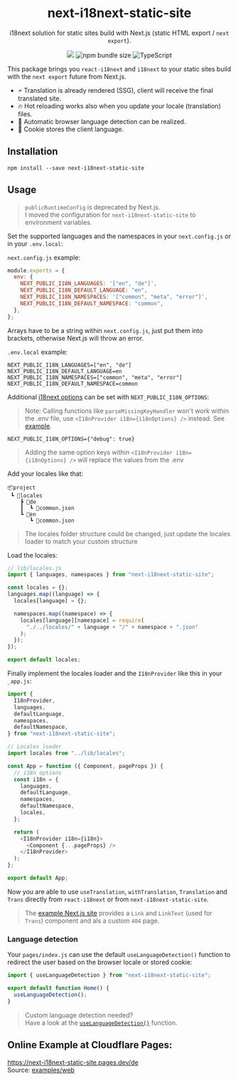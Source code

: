 <div align="center">
  <h1>next-i18next-static-site</h1>
  <p>i18next solution for static sites build with Next.js (static HTML export / <code>next export</code>).</p>
  <p>
    <a href="https://www.npmjs.com/package/next-i18next-static-site"><img src="https://img.shields.io/npm/v/next-i18next-static-site/latest?style=flat-square&label=latest%20stable" /></a>
    <img src="https://img.shields.io/bundlephobia/minzip/next-i18next-static-site?style=flat-square" alt="npm bundle size" />
    <img src="https://shields.io/badge/TypeScript-3178C6?logo=TypeScript&logoColor=fff&style=flat-square" alt="TypeScript" />
  </p>
</div>

This package brings you `react-i18next` and `i18next` to your static sites build with the `next export` future from Next.js.

- 🗲 Translation is already rendered (SSG), client will receive the final translated site.
- 🔥 Hot reloading works also when you update your locale (translation) files.
- 🚀 Automatic browser language detection can be realized.
- 🍪 Cookie stores the client language.

## Installation

```
npm install --save next-i18next-static-site
```

## Usage

> `publicRuntimeConfig` is deprecated by Next.js.  
> I moved the configuration for `next-i18next-static-site` to environment variables.

Set the supported languages and the namespaces in your `next.config.js` or in your `.env.local`:

`next.config.js` example:

```js
module.exports = {
  env: {
    NEXT_PUBLIC_I18N_LANGUAGES: '["en", "de"]',
    NEXT_PUBLIC_I18N_DEFAULT_LANGUAGE: "en",
    NEXT_PUBLIC_I18N_NAMESPACES: '["common", "meta", "error"]',
    NEXT_PUBLIC_I18N_DEFAULT_NAMESPACE: "common",
  },
};
```

Arrays have to be a string within `next.config.js`, just put them into brackets, otherwise Next.js will throw an error.

`.env.local` example:

```
NEXT_PUBLIC_I18N_LANGUAGES=["en", "de"]
NEXT_PUBLIC_I18N_DEFAULT_LANGUAGE=en
NEXT_PUBLIC_I18N_NAMESPACES=["common", "meta", "error"]
NEXT_PUBLIC_I18N_DEFAULT_NAMESPACE=common
```

Additional [i18next options](https://www.i18next.com/overview/configuration-options) can be set with `NEXT_PUBLIC_I18N_OPTIONS`:

> Note:
> Calling functions like `parseMissingKeyHandler` won't work within the .env file, use `<I18nProvider i18n={i18nOptions} />` instead. See [example](https://github.com/xairoo/next-i18next-static-site/blob/main/examples/web-ts/pages/_app.tsx).

```
NEXT_PUBLIC_I18N_OPTIONS={"debug": true}
```

> Adding the same option keys within `<I18nProvider i18n={i18nOptions} />` will replace the values from the .env

Add your locales like that:

```
📦project
 ┗ 📂locales
    ┣ 📂de
    ┃  ┗ 📜common.json
    ┗ 📂en
       ┗ 📜common.json
```

> The locales folder structure could be changed, just update the locales loader to match your custom structure

Load the locales:

```js
// lib/locales.js
import { languages, namespaces } from "next-i18next-static-site";

const locales = {};
languages.map((language) => {
  locales[language] = {};

  namespaces.map((namespace) => {
    locales[language][namespace] = require(
      "./../locales/" + language + "/" + namespace + ".json"
    );
  });
});

export default locales;
```

Finally implement the locales loader and the `I18nProvider` like this in your `_app.js`:

```js
import {
  I18nProvider,
  languages,
  defaultLanguage,
  namespaces,
  defaultNamespace,
} from "next-i18next-static-site";

// Locales loader
import locales from "../lib/locales";

const App = function ({ Component, pageProps }) {
  // i18n options
  const i18n = {
    languages,
    defaultLanguage,
    namespaces,
    defaultNamespace,
    locales,
  };

  return (
    <I18nProvider i18n={i18n}>
      <Component {...pageProps} />
    </I18nProvider>
  );
};

export default App;
```

Now you are able to use `useTranslation`, `withTranslation`, `Translation` and `Trans` directly from `react-i18next` or from `next-i18next-static-site`.

> The [example Next.js site](https://github.com/xairoo/next-i18next-static-site/tree/main/apps/web-ts) provides a `Link` and `LinkText` (used for `Trans`) component and als a custom `404` page.

### Language detection

Your `pages/index.js` can use the default `useLanguageDetection()` function to redirect the user based on the browser locale or stored cookie:

```js
import { useLanguageDetection } from "next-i18next-static-site";

export default function Home() {
  useLanguageDetection();
}
```

> Custom language detection needed?  
> Have a look at the [`useLanguageDetection()`](https://github.com/xairoo/next-i18next-static-site/blob/main/packages/next-i18next-static-site/src/index.tsx) function.

## Online Example at Cloudflare Pages:

https://next-i18next-static-site.pages.dev/de  
Source: [examples/web](https://github.com/xairoo/next-i18next-static-site/tree/main/examples/web)
